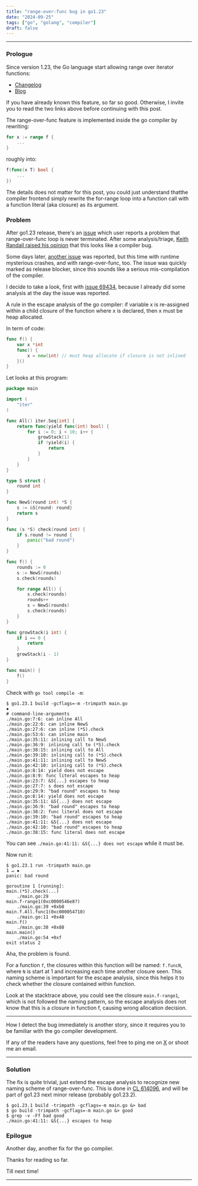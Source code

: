 ```yaml
---
title: "range-over-func bug in go1.23"
date: "2024-09-25"
tags: ["go", "golang", "compiler"]
draft: false
---
```


---

### Prologue

Since version 1.23, the Go language start allowing range over iterator functions:

 - [Changelog][rangefunc_changelog]
 - [Blog][rangefunc_blog]

If you have already known this feature, so far so good. Otherwise, I invite you to read
the two links above before continuing with this post.

The range-over-func feature is implemented inside the go compiler by rewriting:

```go
for x := range f {
    ...
}
```

roughly into:

```go
f(func(x T) bool {
    ...
})
```

The details does not matter for this post, you could just understand thatthe compiler frontend
simply rewrite the for-range loop into a function call with a function literal (aka closure) as
its argument.

### Problem

After go1.23 release, there's an [issue][issue_69434] which user reports a problem that range-over-func
loop is never terminated. After some analysis/triage, [Keith Randall raised his opinion][khr_comment] that
this looks like a compiler bug.

Some days later, [another issue][issue_69507] was reported, but this time with runtime mysterious crashes, and
with range-over-func, too. The issue was quickly marked as release blocker, since this sounds like a serious
mis-compilation of the compiler.

I decide to take a look, first with [issue 69434][issue_69434], because I already did some analysis at the day
the issue was reported.

A rule in the escape analysis of the go compiler: if variable x is re-assigned within a child closure of the function
where x is declared, then x must be heap allocated.

In term of code:

```go
func f() {
    var x *int
    func() {
        x = new(int) // must heap allocate if closure is not inlined
    }()
}
```

Let looks at this program:

```go
package main

import (
	"iter"
)

func All() iter.Seq[int] {
	return func(yield func(int) bool) {
		for i := 0; i < 10; i++ {
			growStack(1)
			if !yield(i) {
				return
			}
		}
	}
}

type S struct {
	round int
}

func NewS(round int) *S {
	s := &S{round: round}
	return s
}

func (s *S) check(round int) {
	if s.round != round {
		panic("bad round")
	}
}

func f() {
	rounds := 0
	s := NewS(rounds)
	s.check(rounds)

	for range All() {
		s.check(rounds)
		rounds++
		s = NewS(rounds)
		s.check(rounds)
	}
}

func growStack(i int) {
	if i == 0 {
		return
	}
	growStack(i - 1)
}

func main() {
	f()
}
```

Check with `go tool compile -m`:

```
$ go1.23.1 build -gcflags=-m -trimpath main.go                                                                                                                                                             ✹
# command-line-arguments
./main.go:7:6: can inline All
./main.go:22:6: can inline NewS
./main.go:27:6: can inline (*S).check
./main.go:53:6: can inline main
./main.go:35:11: inlining call to NewS
./main.go:36:9: inlining call to (*S).check
./main.go:38:15: inlining call to All
./main.go:39:10: inlining call to (*S).check
./main.go:41:11: inlining call to NewS
./main.go:42:10: inlining call to (*S).check
./main.go:8:14: yield does not escape
./main.go:8:9: func literal escapes to heap
./main.go:23:7: &S{...} escapes to heap
./main.go:27:7: s does not escape
./main.go:29:9: "bad round" escapes to heap
./main.go:8:14: yield does not escape
./main.go:35:11: &S{...} does not escape
./main.go:36:9: "bad round" escapes to heap
./main.go:38:2: func literal does not escape
./main.go:39:10: "bad round" escapes to heap
./main.go:41:11: &S{...} does not escape
./main.go:42:10: "bad round" escapes to heap
./main.go:38:15: func literal does not escape
```

You can see `./main.go:41:11: &S{...} does not escape` while it must be.

Now run it:

```
$ go1.23.1 run -trimpath main.go                                                                                                                                                                       1 ↵ ✹
panic: bad round

goroutine 1 [running]:
main.(*S).check(...)
	./main.go:29
main.f-range1(0xc0000546e8?)
	./main.go:39 +0xb8
main.f.All.func1(0xc000054710)
	./main.go:11 +0x48
main.f()
	./main.go:38 +0x88
main.main()
	./main.go:54 +0xf
exit status 2
```

Aha, the problem is found.

For a function `f`, the closures within this function will be named: `f.funcN`, where `N` is start
at 1 and increasing each time another closure seen. This naming scheme is important for the escape
analysis, since this helps it to check whether the closure contained within function.

Look at the stacktrace above, you could see the closure `main.f-range1`, which is not followed the
naming pattern, so the escape analysis does not know that this is a closure in function f, causing
wrong allocation decision.

---

How I detect the bug immediately is another story, since it requires you to be familiar with the go
compiler development.

If any of the readers have any questions, feel free to ping me on [X][cuonglm_x] or shoot me an email.

---

### Solution

The fix is quite trivial, just extend the escape analysis to recognize new naming scheme of range-over-func.
This is done in [CL 614096][cl_614096], and will be part of go1.23 next minor release (probably go1.23.2).

```text
$ go1.23.1 build -trimpath -gcflags=-m main.go &> bad
$ go build -trimpath -gcflags=-m main.go &> good
$ grep -v -Ff bad good
./main.go:41:11: &S{...} escapes to heap
```

### Epilogue

Another day, another fix for the go compiler.

Thanks for reading so far.

Till next time!

---

[rangefunc_changelog]: https://tip.golang.org/doc/go1.23#language
[rangefunc_blog]: https://tip.golang.org/blog/range-functions
[issue_69434]: https://github.com/golang/go/issues/69434
[issue_69507]: https://github.com/golang/go/issues/69507
[khr_comment]: https://github.com/golang/go/issues/69434#issuecomment-2347979464
[cuonglm_x]: https://x.com/cuonglm_
[cl_614096]: https://go-review.googlesource.com/c/go/+/614096
